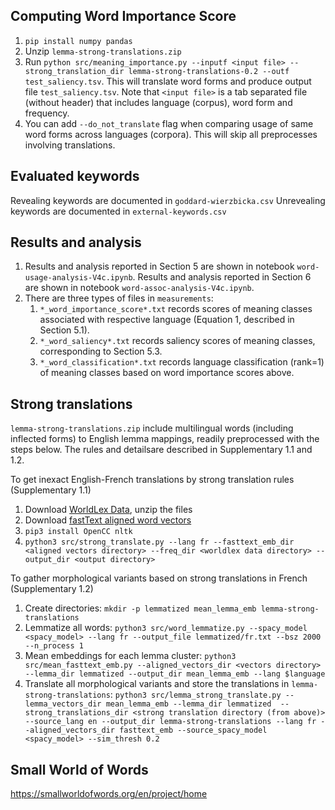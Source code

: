## Computing Word Importance Score
1. `pip install numpy pandas`
2. Unzip `lemma-strong-translations.zip`
3. Run `python src/meaning_importance.py --inputf <input file> --strong_translation_dir lemma-strong-translations-0.2 --outf test_saliency.tsv`. This will translate word forms and produce output file `test_saliency.tsv`.  Note that `<input file>` is a tab separated file (without header) that includes language (corpus), word form and frequency. 
4. You can add `--do_not_translate` flag when comparing usage of same word forms across languages (corpora). This will skip all preprocesses involving translations.

## Evaluated keywords
Revealing keywords are documented in `goddard-wierzbicka.csv`
Unrevealing keywords are documented in `external-keywords.csv`

## Results and analysis

1. Results and analysis reported in Section 5 are shown in notebook `word-usage-analysis-V4c.ipynb`.
Results and analysis reported in Section 6 are shown in notebook `word-assoc-analysis-V4c.ipynb`.
2. There are three types of files in `measurements`:
   1. `*_word_importance_score*.txt` records scores of meaning classes associated with respective language (Equation 1, 
   described in Section 5.1).
   2. `*_word_saliency*.txt` records saliency scores of meaning classes, corresponding to Section 5.3. 
   3. `*_word_classification*.txt` records language classification (rank=1) of meaning classes based on 
   word importance scores above.



## Strong translations
`lemma-strong-translations.zip` include multilingual words (including inflected forms) to English lemma 
mappings, readily preprocessed with the steps below. The rules and detailsare described in 
Supplementary 1.1 and 1.2.

To get inexact English-French translations by strong translation rules (Supplementary 1.1)
1. Download [WorldLex Data](http://worldlex.lexique.org/files/Fre.Freq.2.rar), unzip the files
2. Download [fastText aligned word vectors](https://fasttext.cc/docs/en/aligned-vectors.html)
3. `pip3 install OpenCC nltk`
4. `python3 src/strong_translate.py --lang fr --fasttext_emb_dir <aligned vectors directory> --freq_dir <worldlex data directory> --output_dir <output directory>`

To gather morphological variants based on strong translations in French (Supplementary 1.2)
1. Create directories: `mkdir -p lemmatized mean_lemma_emb lemma-strong-translations`
2. Lemmatize all words: `python3 src/word_lemmatize.py --spacy_model <spacy_model> --lang fr --output_file lemmatized/fr.txt --bsz 2000 --n_process 1`
3. Mean embeddings for each lemma cluster: `python3 src/mean_fasttext_emb.py --aligned_vectors_dir <vectors directory> --lemma_dir lemmatized --output_dir mean_lemma_emb --lang $language`
4. Translate all morphological variants and store the translations in `lemma-strong-translations`: `python3 src/lemma_strong_translate.py --lemma_vectors_dir mean_lemma_emb --lemma_dir lemmatized 
 --strong_translations_dir <strong translation directory (from above)> --source_lang en
 --output_dir lemma-strong-translations --lang fr
 --aligned_vectors_dir fasttext_emb --source_spacy_model <spacy_model> --sim_thresh 0.2`

## Small World of Words

https://smallworldofwords.org/en/project/home





